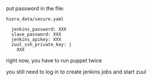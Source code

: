 put password in the file:

    hiera_data/secure.yaml

      jenkins_password: XXX
      slave_password: XXX
      jenkins_apikey: XXX
      zuul_ssh_private_key: |
        XXX

right now, you have to run puppet twice

you still need to log in to create jenkins jobs and start zuul
